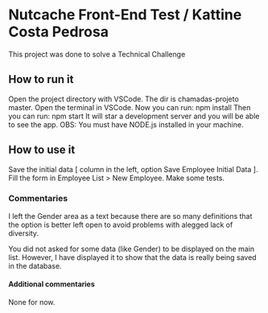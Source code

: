 # Nutcache Front-End Test / Kattine Costa Pedrosa

This project was done to solve a Technical Challenge 

## How to run it

Open the project directory with VSCode.
The dir is chamadas-projeto master. Open the terminal in VSCode.
Now you can run:
npm install
Then you can run:
npm start
It will star a development server and you will be able to see the app.
OBS: You must have NODE.js installed in your machine.

## How to use it

Save the initial data [ column in the left, option Save Employee Initial Data ].
Fill the form in Employee List > New Employee.
Make some tests.


### Commentaries


I left the Gender area as a text because there are so many definitions that the
option is better left open to avoid problems with alegged lack of diversity.

You did not asked for some data (like Gender) to be displayed on the main list. However, I have displayed it to show
that the data is really being saved in the database.

#### Additional commentaries

None for now.




